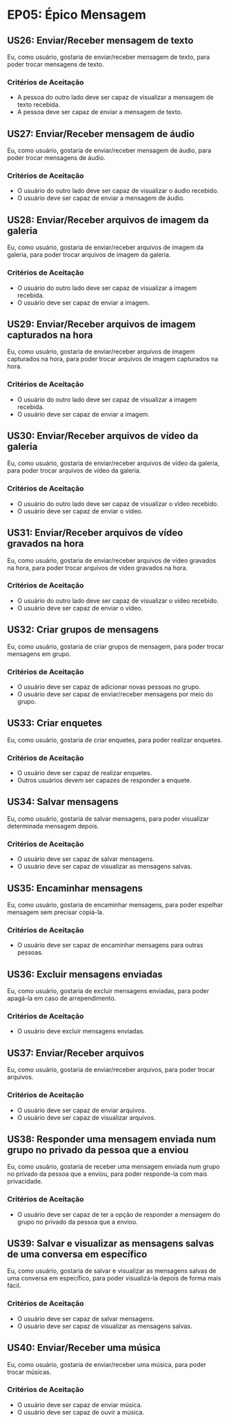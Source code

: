 # EP05: Épico Mensagem

## US26: Enviar/Receber mensagem de texto
Eu, como usuário, gostaria de enviar/receber mensagem de texto, para poder trocar mensagens de texto.
    
### Critérios de Aceitação
- A pessoa do outro lado deve ser capaz de visualizar a mensagem de texto recebida.
- A pessoa deve ser capaz de enviar a mensagem de texto.

## US27: Enviar/Receber mensagem de áudio
Eu, como usuário, gostaria de enviar/receber mensagem de áudio, para poder trocar mensagens de áudio.
    
### Critérios de Aceitação
- O usuário do outro lado deve ser capaz de visualizar o áudio recebido.
- O usuário deve ser capaz de enviar a mensagem de áudio.

## US28: Enviar/Receber arquivos de imagem da galeria
Eu, como usuário, gostaria de enviar/receber arquivos de imagem da galeria, para poder trocar arquivos de imagem da galeria.

### Critérios de Aceitação
- O usuário do outro lado deve ser capaz de visualizar a imagem recebida.
- O usuário deve ser capaz de enviar a imagem.

## US29: Enviar/Receber arquivos de imagem capturados na hora
Eu, como usuário, gostaria de enviar/receber arquivos de imagem capturados na hora, para poder trocar arquivos de imagem capturados na hora.

### Critérios de Aceitação
- O usuário do outro lado deve ser capaz de visualizar a imagem recebida.
- O usuário deve ser capaz de enviar a imagem.

## US30: Enviar/Receber arquivos de vídeo da galeria
Eu, como usuário, gostaria de enviar/receber arquivos de vídeo da galeria, para poder trocar arquivos de vídeo da galeria.

### Critérios de Aceitação
- O usuário do outro lado deve ser capaz de visualizar o vídeo recebido.
- O usuário deve ser capaz de enviar o vídeo.

## US31: Enviar/Receber arquivos de vídeo gravados na hora
Eu, como usuário, gostaria de enviar/receber arquivos de vídeo gravados na hora, para poder trocar arquivos de vídeo gravados na hora.

### Critérios de Aceitação
- O usuário do outro lado deve ser capaz de visualizar o vídeo recebido.
- O usuário deve ser capaz de enviar o vídeo.

## US32: Criar grupos de mensagens
Eu, como usuário, gostaria de criar grupos de mensagem, para poder trocar mensagens em grupo.

### Critérios de Aceitação
- O usuário deve ser capaz de adicionar novas pessoas no grupo.
- O usuário deve ser capaz de enviar/receber mensagens por meio do grupo.

## US33: Criar enquetes
Eu, como usuário, gostaria de criar enquetes, para poder realizar enquetes.

### Critérios de Aceitação
- O usuário deve ser capaz de realizar enquetes.
- Outros usuários devem ser capazes de responder a enquete.

## US34: Salvar mensagens
Eu, como usuário, gostaria de salvar mensagens, para poder visualizar determinada mensagem depois.

### Critérios de Aceitação
- O usuário deve ser capaz de salvar mensagens.
- O usuário deve ser capaz de visualizar as mensagens salvas.


## US35: Encaminhar mensagens
Eu, como usuário, gostaria de encaminhar mensagens, para poder espelhar mensagem sem precisar copiá-la.

### Critérios de Aceitação
- O usuário deve ser capaz de encaminhar mensagens para outras pessoas.

## US36: Excluir mensagens enviadas
Eu, como usuário, gostaria de excluir mensagens enviadas, para poder apagá-la em caso de arrependimento.

### Critérios de Aceitação
- O usuário deve excluir mensagens enviadas.


## US37: Enviar/Receber arquivos
Eu, como usuário, gostaria de enviar/receber arquivos, para poder trocar arquivos.

### Critérios de Aceitação
- O usuário deve ser capaz de enviar arquivos.
- O usuário deve ser capaz de visualizar arquivos.

## US38: Responder uma mensagem enviada num grupo no privado da pessoa que a enviou
Eu, como usuário, gostaria de receber uma mensagem enviada num grupo no privado da pessoa que a enviou, para poder responde-la com mais privacidade.

### Critérios de Aceitação
- O usuário deve ser capaz de ter a opção de responder a mensagem do grupo no privado da pessoa que a enviou.

## US39: Salvar e visualizar as mensagens salvas de uma conversa em específico
Eu, como usuário, gostaria de salvar e visualizar as mensagens salvas de uma conversa em específico, para poder visualizá-la depois de forma mais fácil.

### Critérios de Aceitação
- O usuário deve ser capaz de salvar mensagens.
- O usuário deve ser capaz de visualizar as mensagens salvas.

## US40: Enviar/Receber uma música
Eu, como usuário, gostaria de enviar/receber uma música, para poder trocar músicas.

### Critérios de Aceitação
- O usuário deve ser capaz de enviar música.
- O usuário deve ser capaz de ouvir a música.
